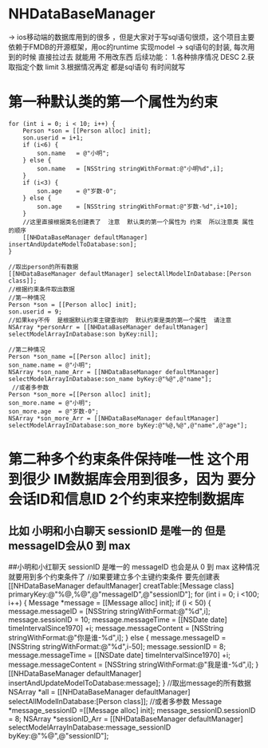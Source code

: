 # NHDataBaseManager
 ->  ios移动端的数据库用到的很多 ，但是大家对于写sql语句很烦，这个项目主要依赖于FMDB的开源框架，用oc的runtime 实现model -> sql语句的封装,
每次用到的时候  直接拉过去 就能用 不用改东西
后续功能：
	1.各种排序情况 DESC
	2.获取指定个数 limit
	3.根据情况再定 都是sql语句  有时间就写
# 第一种默认类的第一个属性为约束
    for (int i = 0; i < 10; i++) {
        Person *son = [[Person alloc] init];
        son.userid = i+1;
        if (i<6) {
            son.name   = @"小明";
        } else {
            son.name   = [NSString stringWithFormat:@"小明%d",i];
        }
        if (i<3) {
            son.age    = @"岁数-0";
        } else {
            son.age    = [NSString stringWithFormat:@"岁数-%d",i+10];
        }
        //这里直接根据类名创建表了  注意  默认类的第一个属性为 约束  所以注意类 属性的顺序
        [[NHDataBaseManager defaultManager] insertAndUpdateModelToDatabase:son];
    }
    
    //取出person的所有数据
    [[NHDataBaseManager defaultManager] selectAllModelInDatabase:[Person class]];
    //根据约束条件取出数据
    //第一种情况
    Person *son = [[Person alloc] init];
    son.userid = 9;
    //如果key不传  是根据默认约束主键查询的  默认约束是类的第一个属性  请注意
    NSArray *personArr = [[NHDataBaseManager defaultManager] selectModelArrayInDatabase:son byKey:nil];
    
    //第二种情况
    Person *son_name =[[Person alloc] init];
    son_name.name = @"小明";
    NSArray *son_name_Arr = [[NHDataBaseManager defaultManager] selectModelArrayInDatabase:son_name byKey:@"%@",@"name"];
     //或者多参数
    Person *son_more =[[Person alloc] init];
    son_more.name = @"小明";
    son_more.age  = @"岁数-0";
    NSArray *son_more_Arr = [[NHDataBaseManager defaultManager] selectModelArrayInDatabase:son_more byKey:@"%@,%@",@"name",@"age"];
# 第二种多个约束条件保持唯一性     这个用到很少  IM数据库会用到很多，因为 要分会话ID和信息ID    2个约束来控制数据库
## 比如  小明和小白聊天    sessionID 是唯一的   但是messageID会从0 到 max
##小明和小红聊天    sessionID 是唯一的    messageID 也会是从 0 到 max
			这种情况就要用到多个约束条件了
    //如果要建立多个主键约束条件 要先创建表
    [[NHDataBaseManager defaultManager] creatTable:[Message class] primaryKey:@"%@,%@",@"messageID",@"sessionID"];
    for (int i = 0; i <100; i++) {
        Message *message = [[Message alloc] init];
        if (i < 50) {
            message.messageID = [NSString stringWithFormat:@"%d",i];
            message.sessionID = 10;
            message.messageTime = [[NSDate date] timeIntervalSince1970] +i;
            message.messageContent = [NSString stringWithFormat:@"你是谁-%d",i];
        } else {
            message.messageID = [NSString stringWithFormat:@"%d",i-50];
            message.sessionID = 8;
            message.messageTime = [[NSDate date] timeIntervalSince1970] +i;
            message.messageContent = [NSString stringWithFormat:@"我是谁-%d",i];
        }
        [[NHDataBaseManager defaultManager] insertAndUpdateModelToDatabase:message];
    }
    //取出message的所有数据
    NSArray *all =  [[NHDataBaseManager defaultManager] selectAllModelInDatabase:[Person class]];
    //或者多参数
    Message *message_sessionID =[[Message alloc] init];
    message_sessionID.sessionID = 8;
    NSArray *sessionID_Arr = [[NHDataBaseManager defaultManager] selectModelArrayInDatabase:message_sessionID byKey:@"%@",@"sessionID"];


